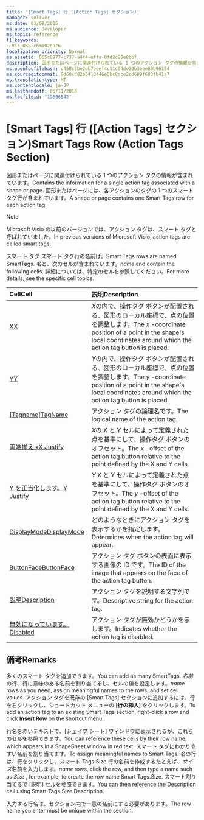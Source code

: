 ```yaml
---
title: '[Smart Tags] 行 ([Action Tags] セクション)'
manager: soliver
ms.date: 03/09/2015
ms.audience: Developer
ms.topic: reference
f1_keywords:
- Vis_DSS.chm1026926
localization_priority: Normal
ms.assetid: 065c6977-c737-a4f4-effa-0fd2c98e8bbf
description: 図形またはページに関連付けられている 1 つのアクション タグの情報が含まれています。 図形またはページには、各アクションのタグの 1 つのスマート タグ行が含まれています。
ms.openlocfilehash: c458c5be2eb7eeef4c11c04de20b3eee80b96154
ms.sourcegitcommit: 9d60cd82b5413446e5bc8ace2cd689f683fb41a7
ms.translationtype: MT
ms.contentlocale: ja-JP
ms.lasthandoff: 06/11/2018
ms.locfileid: "19806542"
---
```

# <a name="smart-tags-row-action-tags-section"></a><span data-ttu-id="7fdfb-104">[Smart Tags] 行 ([Action Tags] セクション)</span><span class="sxs-lookup"><span data-stu-id="7fdfb-104">Smart Tags Row (Action Tags Section)</span></span>

<span data-ttu-id="7fdfb-105">図形またはページに関連付けられている 1 つのアクション タグの情報が含まれています。</span><span class="sxs-lookup"><span data-stu-id="7fdfb-105">Contains the information for a single action tag associated with a shape or page.</span></span> <span data-ttu-id="7fdfb-106">図形またはページには、各アクションのタグの 1 つのスマート タグ行が含まれています。</span><span class="sxs-lookup"><span data-stu-id="7fdfb-106">A shape or page contains one Smart Tags row for each action tag.</span></span>
  
> [!NOTE]
> <span data-ttu-id="7fdfb-107">Microsoft Visio の以前のバージョンでは、アクション タグは、スマート タグと呼ばれていました。</span><span class="sxs-lookup"><span data-stu-id="7fdfb-107">In previous versions of Microsoft Visio, action tags are called smart tags.</span></span> 
  
<span data-ttu-id="7fdfb-108">スマート タグ スマート タグ行の名前は。</span><span class="sxs-lookup"><span data-stu-id="7fdfb-108">Smart Tags rows are named SmartTags.</span></span> <span data-ttu-id="7fdfb-109">*名*と、次のセルが含まれています。</span><span class="sxs-lookup"><span data-stu-id="7fdfb-109">*name*  and contain the following cells.</span></span> <span data-ttu-id="7fdfb-110">詳細については、特定のセルを参照してください。</span><span class="sxs-lookup"><span data-stu-id="7fdfb-110">For more details, see the specific cell topics.</span></span> 
  
|<span data-ttu-id="7fdfb-111">**Cell**</span><span class="sxs-lookup"><span data-stu-id="7fdfb-111">**Cell**</span></span>|<span data-ttu-id="7fdfb-112">**説明**</span><span class="sxs-lookup"><span data-stu-id="7fdfb-112">**Description**</span></span>|
|:-----|:-----|
|[<span data-ttu-id="7fdfb-113">X</span><span class="sxs-lookup"><span data-stu-id="7fdfb-113">X</span></span>](x-cell-action-tags-section.md) <br/> |<span data-ttu-id="7fdfb-114">*X*の内で、操作タグ ボタンが配置される、図形のローカル座標で、点の位置を調整します。</span><span class="sxs-lookup"><span data-stu-id="7fdfb-114">The  *x*  -coordinate position of a point in the shape's local coordinates around which the action tag button is placed.</span></span>  <br/> |
|[<span data-ttu-id="7fdfb-115">Y</span><span class="sxs-lookup"><span data-stu-id="7fdfb-115">Y</span></span>](y-cell-action-tags-section.md) <br/> |<span data-ttu-id="7fdfb-116">*Y*の内で、操作タグ ボタンが配置される、図形のローカル座標で、点の位置を調整します。</span><span class="sxs-lookup"><span data-stu-id="7fdfb-116">The  *y*  -coordinate position of a point in the shape's local coordinates around which the action tag button is placed.</span></span>  <br/> |
|<span data-ttu-id="7fdfb-117">[[Tagname]](tagname-cell-action-tags-section.md)</span><span class="sxs-lookup"><span data-stu-id="7fdfb-117">[TagName](tagname-cell-action-tags-section.md)</span></span> <br/> |<span data-ttu-id="7fdfb-118">アクション タグの論理名です。</span><span class="sxs-lookup"><span data-stu-id="7fdfb-118">The logical name of the action tag.</span></span>  <br/> |
|[<span data-ttu-id="7fdfb-119">両端揃え x</span><span class="sxs-lookup"><span data-stu-id="7fdfb-119">X Justify</span></span>](x-justify-cell-action-tags-section.md) <br/> |<span data-ttu-id="7fdfb-120">*X*の X と Y セルによって定義された点を基準にして、操作タグ ボタンのオフセット。</span><span class="sxs-lookup"><span data-stu-id="7fdfb-120">The  *x*  -offset of the action tag button relative to the point defined by the X and Y cells.</span></span>  <br/> |
|[<span data-ttu-id="7fdfb-121">Y を正当化します。</span><span class="sxs-lookup"><span data-stu-id="7fdfb-121">Y Justify</span></span>](y-justify-cell-action-tags-section.md) <br/> |<span data-ttu-id="7fdfb-122">*Y* X と Y セルによって定義された点を基準にして、操作タグ ボタンのオフセット。</span><span class="sxs-lookup"><span data-stu-id="7fdfb-122">The  *y*  -offset of the action tag button relative to the point defined by the X and Y cells.</span></span>  <br/> |
|[<span data-ttu-id="7fdfb-123">DisplayMode</span><span class="sxs-lookup"><span data-stu-id="7fdfb-123">DisplayMode</span></span>](displaymode-cell-action-tags-section.md) <br/> |<span data-ttu-id="7fdfb-124">どのようなときにアクション タグを表示するかを指定します。</span><span class="sxs-lookup"><span data-stu-id="7fdfb-124">Determines when the action tag will appear.</span></span>  <br/> |
|[<span data-ttu-id="7fdfb-125">ButtonFace</span><span class="sxs-lookup"><span data-stu-id="7fdfb-125">ButtonFace</span></span>](buttonface-cell-action-tags-section.md) <br/> |<span data-ttu-id="7fdfb-126">アクション タグ ボタンの表面に表示する画像の ID です。</span><span class="sxs-lookup"><span data-stu-id="7fdfb-126">The ID of the image that appears on the face of the action tag button.</span></span>  <br/> |
|[<span data-ttu-id="7fdfb-127">説明</span><span class="sxs-lookup"><span data-stu-id="7fdfb-127">Description</span></span>](description-cell-action-tags-section.md) <br/> |<span data-ttu-id="7fdfb-128">アクション タグを説明する文字列です。</span><span class="sxs-lookup"><span data-stu-id="7fdfb-128">Descriptive string for the action tag.</span></span>  <br/> |
|[<span data-ttu-id="7fdfb-129">無効になっています。</span><span class="sxs-lookup"><span data-stu-id="7fdfb-129">Disabled</span></span>](disabled-cell-action-tags-section.md) <br/> |<span data-ttu-id="7fdfb-130">アクション タグが無効かどうかを示します。</span><span class="sxs-lookup"><span data-stu-id="7fdfb-130">Indicates whether the action tag is disabled.</span></span>  <br/> |
   
## <a name="remarks"></a><span data-ttu-id="7fdfb-131">備考</span><span class="sxs-lookup"><span data-stu-id="7fdfb-131">Remarks</span></span>

 <span data-ttu-id="7fdfb-132">多くのスマート タグを追加できます。</span><span class="sxs-lookup"><span data-stu-id="7fdfb-132">You can add as many SmartTags.</span></span>  <span data-ttu-id="7fdfb-133">*名前*の行、行に意味のある名前を割り当てるし、セルの値を設定します。</span><span class="sxs-lookup"><span data-stu-id="7fdfb-133">*name*  rows as you need, assign meaningful names to the rows, and set cell values.</span></span> <span data-ttu-id="7fdfb-134">アクション タグを既存の [Smart Tags] セクションに追加するには、行を右クリックし、ショートカット メニューの [**行の挿入**] をクリックします。</span><span class="sxs-lookup"><span data-stu-id="7fdfb-134">To add an action tag to an existing Smart Tags section, right-click a row and click **Insert Row** on the shortcut menu.</span></span> 
  
<span data-ttu-id="7fdfb-135">行名を赤いテキストで、[シェイプ シート] ウィンドウに表示されるが、これらのセルを参照できます。</span><span class="sxs-lookup"><span data-stu-id="7fdfb-135">You can reference these cells by their row name, which appears in a ShapeSheet window in red text.</span></span> <span data-ttu-id="7fdfb-136">スマート タグにわかりやすい名前を割り当てます。</span><span class="sxs-lookup"><span data-stu-id="7fdfb-136">To assign meaningful names to Smart Tags.</span></span> <span data-ttu-id="7fdfb-137">*名*の行は、行をクリックし、スマート Tags.Size 行の名前を作成するたとえば、*サイズ*名前を入力します。</span><span class="sxs-lookup"><span data-stu-id="7fdfb-137">*name*  rows, click the row, and then type a name such as  *Size*  , for example, to create the row name Smart Tags.Size.</span></span> <span data-ttu-id="7fdfb-138">スマート割り当てるで [説明] セルを参照できます。</span><span class="sxs-lookup"><span data-stu-id="7fdfb-138">You can then reference the Description cell using Smart Tags.Size.Description.</span></span> 
  
<span data-ttu-id="7fdfb-139">入力する行名は、セクション内で一意の名前にする必要があります。</span><span class="sxs-lookup"><span data-stu-id="7fdfb-139">The row name you enter must be unique within the section.</span></span>
  

